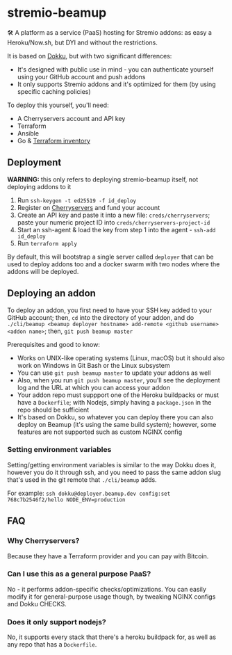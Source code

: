 # stremio-beamup
🛠️ A platform as a service (PaaS) hosting for Stremio addons: as easy a Heroku/Now.sh, but DYI and without the restrictions.

It is based on [Dokku](https://github.com/dokku/dokku), but with two significant differences:
* It's designed with public use in mind - you can authenticate yourself using your GitHub account and push addons
* It only supports Stremio addons and it's optimized for them (by using specific caching policies)


To deploy this yourself, you'll need:

* A Cherryservers account and API key
* Terraform
* Ansible
* Go & [Terraform inventory](https://github.com/adammck/terraform-inventory)

## Deployment

**WARNING:** this only refers to deploying stremio-beamup itself, not deploying addons to it


1. Run `ssh-keygen -t ed25519 -f id_deploy`
2. Register on [Cherryservers](cherryservers.com) and fund your account
3. Create an API key and paste it into a new file: `creds/cherryservers`; paste your numeric project ID into `creds/cherryservers-project-id`
4. Start an ssh-agent & load the key from step 1 into the agent - `ssh-add id_deploy`
5. Run `terraform apply`

By default, this will bootstrap a single server called `deployer` that can be used to deploy addons too and a docker swarm with two nodes where the addons will be deployed.


## Deploying an addon

To deploy an addon, you first need to have your SSH key added to your GitHub account; then, `cd` into the directory of your addon, and do `./cli/beamup <beamup deployer hostname> add-remote <github username> <addon name>`; then, `git push beamup master`

Prerequisites and good to know:
* Works on UNIX-like operating systems (Linux, macOS) but it should also work on Windows in Git Bash or the Linux subsystem
* You can use `git push beamup master` to update your addons as well
* Also, when you run `git push beamup master`, you'll see the deployment log and the URL at which you can access your addon
* Your addon repo must suppport one of the Heroku buildpacks or must have a `Dockerfile`; with Nodejs, simply having a `package.json` in the repo should be sufficient
* It's based on Dokku, so whatever you can deploy there you can also deploy on Beamup (it's using the same build system); however, some features are not supported such as custom NGINX config

### Setting environment variables
Setting/getting environment variables is similar to the way Dokku does it, however you do it through ssh, and you need to pass the same addon slug that's used in the git remote that `./cli/beamup` adds.

For example: `ssh dokku@deployer.beamup.dev config:set 768c7b2546f2/hello NODE_ENV=production`

## FAQ

### Why Cherryservers?
Because they have a Terraform provider and you can pay with Bitcoin.

### Can I use this as a general purpose PaaS?
No - it performs addon-specific checks/optimizations. You can easily modify it for general-purpose usage though, by tweaking NGINX configs and Dokku CHECKS.

### Does it only support nodejs?
No, it supports every stack that there's a heroku buildpack for, as well as any repo that has a `Dockerfile`.
